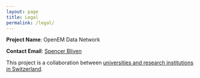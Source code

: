 ```yaml
---
layout: page
title: Legal
permalink: /legal/
---
```


**Project Name**: OpenEM Data Network

**Contact Email**: [Spencer Bliven](mailto:spencer.bliven@psi.ch)

This project is a collaboration between [universities and research institutions in Switzerland](/team).
